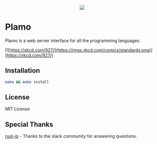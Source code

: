 <p align="center"><img src="https://user-images.githubusercontent.com/1064585/72409087-200d5700-37a8-11ea-8412-3a29ed334f12.png"></p>

# Plamo
Plamo is a web server interface for all the programming languages.

[![https://xkcd.com/927/](https://imgs.xkcd.com/comics/standards.png)](https://xkcd.com/927/)
## Installation
```sh
make && make install
```
## License
MIT License
## Special Thanks
[rust-jp](https://rust-jp.rs/) - Thanks to the slack community for answering questions.
